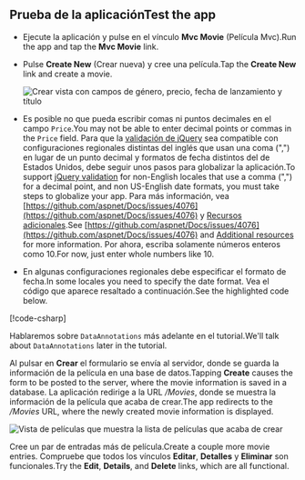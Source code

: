 
## <a name="test-the-app"></a><span data-ttu-id="e384e-101">Prueba de la aplicación</span><span class="sxs-lookup"><span data-stu-id="e384e-101">Test the app</span></span>

* <span data-ttu-id="e384e-102">Ejecute la aplicación y pulse en el vínculo **Mvc Movie** (Película Mvc).</span><span class="sxs-lookup"><span data-stu-id="e384e-102">Run the app and tap the **Mvc Movie** link.</span></span>
* <span data-ttu-id="e384e-103">Pulse **Create New** (Crear nueva) y cree una película.</span><span class="sxs-lookup"><span data-stu-id="e384e-103">Tap the **Create New** link and create a movie.</span></span>

  ![Crear vista con campos de género, precio, fecha de lanzamiento y título](~/tutorials/first-mvc-app/adding-model/_static/movies.png)

* <span data-ttu-id="e384e-105">Es posible no que pueda escribir comas ni puntos decimales en el campo `Price`.</span><span class="sxs-lookup"><span data-stu-id="e384e-105">You may not be able to enter decimal points or commas in the `Price` field.</span></span> <span data-ttu-id="e384e-106">Para que la [validación de jQuery](https://jqueryvalidation.org/) sea compatible con configuraciones regionales distintas del inglés que usan una coma (",") en lugar de un punto decimal y formatos de fecha distintos del de Estados Unidos, debe seguir unos pasos para globalizar la aplicación.</span><span class="sxs-lookup"><span data-stu-id="e384e-106">To support [jQuery validation](https://jqueryvalidation.org/) for non-English locales that use a comma (",") for a decimal point, and non US-English date formats, you must take steps to globalize your app.</span></span> <span data-ttu-id="e384e-107">Para más información, vea [https://github.com/aspnet/Docs/issues/4076](https://github.com/aspnet/Docs/issues/4076) y [Recursos adicionales](#additional-resources).</span><span class="sxs-lookup"><span data-stu-id="e384e-107">See [https://github.com/aspnet/Docs/issues/4076](https://github.com/aspnet/Docs/issues/4076) and [Additional resources](#additional-resources) for more information.</span></span> <span data-ttu-id="e384e-108">Por ahora, escriba solamente números enteros como 10.</span><span class="sxs-lookup"><span data-stu-id="e384e-108">For now, just enter whole numbers like 10.</span></span>

<a name="displayformatdatelocal"></a>

* <span data-ttu-id="e384e-109">En algunas configuraciones regionales debe especificar el formato de fecha.</span><span class="sxs-lookup"><span data-stu-id="e384e-109">In some locales you need to specify the date format.</span></span> <span data-ttu-id="e384e-110">Vea el código que aparece resaltado a continuación.</span><span class="sxs-lookup"><span data-stu-id="e384e-110">See the highlighted code below.</span></span>

[!code-csharp[](~/tutorials/first-mvc-app/start-mvc/sample/MvcMovie/Models/MovieDateFormat.cs?name=snippet_1&highlight=2,10)]

<span data-ttu-id="e384e-111">Hablaremos sobre `DataAnnotations` más adelante en el tutorial.</span><span class="sxs-lookup"><span data-stu-id="e384e-111">We'll talk about `DataAnnotations` later in the tutorial.</span></span>

<span data-ttu-id="e384e-112">Al pulsar en **Crear** el formulario se envía al servidor, donde se guarda la información de la película en una base de datos.</span><span class="sxs-lookup"><span data-stu-id="e384e-112">Tapping **Create** causes the form to be posted to the server, where the movie information is saved in a database.</span></span> <span data-ttu-id="e384e-113">La aplicación redirige a la URL */Movies*, donde se muestra la información de la película que acaba de crear.</span><span class="sxs-lookup"><span data-stu-id="e384e-113">The app redirects to the */Movies* URL, where the newly created movie information is displayed.</span></span>

![Vista de películas que muestra la lista de películas que acaba de crear](~/tutorials/first-mvc-app/adding-model/_static/h.png)

<span data-ttu-id="e384e-115">Cree un par de entradas más de película.</span><span class="sxs-lookup"><span data-stu-id="e384e-115">Create a couple more movie entries.</span></span> <span data-ttu-id="e384e-116">Compruebe que todos los vínculos **Editar**, **Detalles** y **Eliminar** son funcionales.</span><span class="sxs-lookup"><span data-stu-id="e384e-116">Try the **Edit**, **Details**, and **Delete** links, which are all functional.</span></span>
